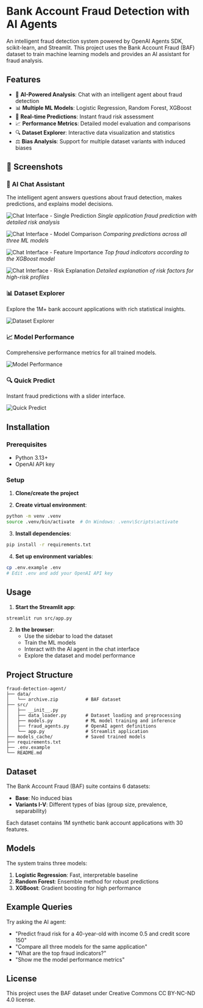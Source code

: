 # Bank Account Fraud Detection with AI Agents

An intelligent fraud detection system powered by OpenAI Agents SDK, scikit-learn, and Streamlit. This project uses the Bank Account Fraud (BAF) dataset to train machine learning models and provides an AI assistant for fraud analysis.

## Features

- 🤖 **AI-Powered Analysis**: Chat with an intelligent agent about fraud detection
- 📊 **Multiple ML Models**: Logistic Regression, Random Forest, XGBoost
- 🎯 **Real-time Predictions**: Instant fraud risk assessment
- 📈 **Performance Metrics**: Detailed model evaluation and comparisons
- 🔍 **Dataset Explorer**: Interactive data visualization and statistics
- ⚖️ **Bias Analysis**: Support for multiple dataset variants with induced biases

## 📸 Screenshots

### 🤖 AI Chat Assistant
The intelligent agent answers questions about fraud detection, makes predictions, and explains model decisions.

![Chat Interface - Single Prediction](assets/chat_single_prediction.png)
*Single application fraud prediction with detailed risk analysis*

![Chat Interface - Model Comparison](assets/chat_model_comparison.png)
*Comparing predictions across all three ML models*

![Chat Interface - Feature Importance](assets/chat_feature_importance.png)
*Top fraud indicators according to the XGBoost model*

![Chat Interface - Risk Explanation](assets/chat_risk_explanation.png)
*Detailed explanation of risk factors for high-risk profiles*

### 📊 Dataset Explorer
Explore the 1M+ bank account applications with rich statistical insights.

![Dataset Explorer](assets/dataset_explorer.png)

### 📈 Model Performance
Comprehensive performance metrics for all trained models.

![Model Performance](assets/model_performance.png)

### 🔍 Quick Predict
Instant fraud predictions with a slider interface.

![Quick Predict](assets/quick_predict.png)

## Installation

### Prerequisites
- Python 3.13+
- OpenAI API key

### Setup

1. **Clone/create the project**

2. **Create virtual environment**:
```bash
python -m venv .venv
source .venv/bin/activate  # On Windows: .venv\Scripts\activate
```

3. **Install dependencies**:
```bash
pip install -r requirements.txt
```

4. **Set up environment variables**:
```bash
cp .env.example .env
# Edit .env and add your OpenAI API key
```

## Usage

1. **Start the Streamlit app**:
```bash
streamlit run src/app.py
```

2. **In the browser**:
   - Use the sidebar to load the dataset
   - Train the ML models
   - Interact with the AI agent in the chat interface
   - Explore the dataset and model performance

## Project Structure
```
fraud-detection-agent/
├── data/
│   └── archive.zip          # BAF dataset
├── src/
│   ├── __init__.py
│   ├── data_loader.py       # Dataset loading and preprocessing
│   ├── models.py            # ML model training and inference
│   ├── fraud_agents.py      # OpenAI agent definitions
│   └── app.py               # Streamlit application
├── models_cache/            # Saved trained models
├── requirements.txt
├── .env.example
└── README.md
```

## Dataset

The Bank Account Fraud (BAF) suite contains 6 datasets:
- **Base**: No induced bias
- **Variants I-V**: Different types of bias (group size, prevalence, separability)

Each dataset contains 1M synthetic bank account applications with 30 features.

## Models

The system trains three models:
1. **Logistic Regression**: Fast, interpretable baseline
2. **Random Forest**: Ensemble method for robust predictions
3. **XGBoost**: Gradient boosting for high performance

## Example Queries

Try asking the AI agent:
- "Predict fraud risk for a 40-year-old with income 0.5 and credit score 150"
- "Compare all three models for the same application"
- "What are the top fraud indicators?"
- "Show me the model performance metrics"

## License

This project uses the BAF dataset under Creative Commons CC BY-NC-ND 4.0 license.